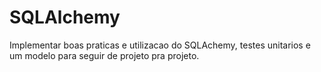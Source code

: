 # SQLAlchemy

Implementar boas praticas e utilizacao do SQLAchemy, testes unitarios e um modelo
para seguir de projeto pra projeto.